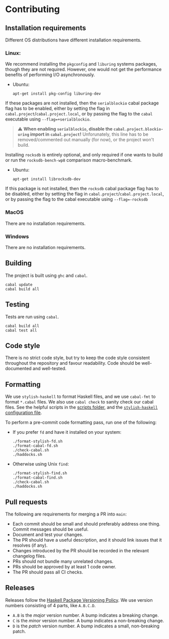 # Contributing

## Installation requirements

Different OS distributions have different installation requirements.

### Linux:
We recommend installing the `pkgconfig` and `liburing` systems packages, though
they are not required. However, one would not get the performance benefits of
performing I/O asynchronously.

* Ubuntu:
  ```
  apt-get install pkg-config liburing-dev
  ```

If these packages are not installed, then the `serialblockio` cabal package flag
has to be enabled, either by setting the flag in
`cabal.project`/`cabal.project.local`, or by passing the flag to the `cabal`
executable using `--flag=+serialblockio`.

> :warning: **When enabling `serialblockio`, disable the
> `cabal.project.blockio-uring` import in `cabal.project`!** Unforunately, this
> line has to be removed/commented out manually (for now), or the project won't
> build.

Installing `rocksdb` is entirely optional, and only required if one wants to
build or run the `rocksdb-bench-wp8` comparison macro-benchmark.

* Ubuntu:
  ```
  apt-get install librocksdb-dev
  ```

If this package is not installed, then the `rocksdb` cabal package flag has to
be disabled, either by setting the flag in
`cabal.project`/`cabal.project.local`, or by passing the flag to the cabal
executable using `--flag=-rocksdb`

### MacOS

There are no installation requirements.

### Windows

There are no installation requirements.

## Building

The project is built using `ghc` and `cabal`.

```
cabal update
cabal build all
```

## Testing

Tests are run using `cabal`.

```
cabal build all
cabal test all
```

## Code style

There is no strict code style, but try to keep the code style consistent
throughout the repository and favour readability. Code should be well-documented
and well-tested.

## Formatting

We use `stylish-haskell` to format Haskell files, and we use `cabal-fmt` to
format `*.cabal` files. We also use `cabal check` to sanity check our cabal
files. See the helpful scripts in the [scripts folder](./scripts/), and the
[`stylish-haskell` configuration file](./.stylish-haskell.yaml).

To perform a pre-commit code formatting pass, run one of the following:

  *  If you prefer `fd` and have it installed on your system:
     ```
     ./format-stylish-fd.sh
     ./format-cabal-fd.sh
     ./check-cabal.sh
     ./haddocks.sh
     ```

  *  Otherwise using Unix `find`:
     ```
     ./format-stylish-find.sh
     ./format-cabal-find.sh
     ./check-cabal.sh
     ./haddocks.sh

## Pull requests

The following are requirements for merging a PR into `main`:
* Each commit should be small and should preferably address one thing. Commit
  messages should be useful.
* Document and test your changes.
* The PR should have a useful description, and it should link issues that it
  resolves (if any).
* Changes introduced by the PR should be recorded in the relevant changelog
  files.
* PRs should not bundle many unrelated changes.
* PRs should be approved by at least 1 code owner.
* The PR should pass all CI checks.

## Releases

Releases follow the [Haskell Package Versioning
Policy](https://pvp.haskell.org/). We use version numbers consisting of 4 parts,
like `A.B.C.D`.
* `A.B` is the *major* version number. A bump indicates a breaking change.
* `C` is the *minor* version number. A bump indicates a non-breaking change.
* `D` is the *patch* version number. A bump indicates a small, non-breaking
  patch.
